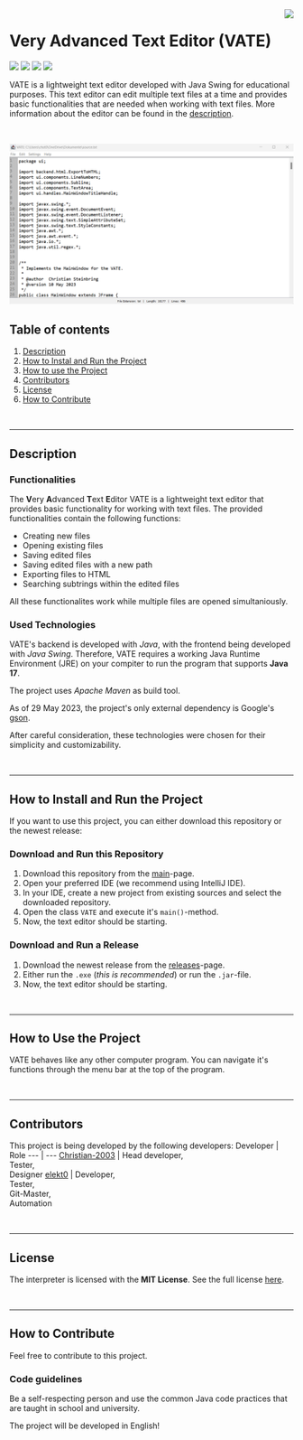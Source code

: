 <img src="res/icon256x256.ico" height="100" align="right">

# Very Advanced Text Editor (VATE)
![](https://img.shields.io/github/contributors/Christian-2003/VATE?color=green)
![](https://img.shields.io/github/languages/code-size/Christian-2003/VATE)
![](https://img.shields.io/github/license/Christian-2003/VATE?color=red
)
![](https://img.shields.io/github/issues/Christian-2003/VATE)


VATE is a lightweight text editor developed with Java Swing for educational purposes. This text editor can edit multiple text files at a time and provides basic functionalities that are needed when working with text files. More information about the editor can be found in the [description](#description).

<br>

![](res/VATE_Main_Window.png)
<br>

## Table of contents
1. [Description](#description)
2. [How to Instal and Run the Project](#how-to-install-and-run-the-project)
3. [How to use the Project](#how-to-use-the-project)
4. [Contributors](#contributors)
5. [License](#license)
6. [How to Contribute](#how-to-contribute)

<br>

***
## Description
### Functionalities
The **V**ery **A**dvanced **T**ext **E**ditor VATE is a lightweight text editor that provides basic functionality for working with text files. The provided functionalities contain the following functions:

* Creating new files
* Opening existing files
* Saving edited files
* Saving edited files with a new path
* Exporting files to HTML
* Searching subtrings within the edited files

All these functionalites work while multiple files are opened simultaniously.

### Used Technologies
VATE's backend is developed with _Java_, with the frontend being developed with _Java Swing_. Therefore, VATE requires a working Java Runtime Environment (JRE) on your compiter to run the program that supports **Java 17**.

The project uses _Apache Maven_ as build tool.

As of 29 May 2023, the project's only external dependency is Google's [gson](https://mvnrepository.com/artifact/com.google.code.gson/gson).

After careful consideration, these technologies were chosen for their simplicity and customizability.

<br>

***
## How to Install and Run the Project
If you want to use this project, you can either download this repository or the newest release:

### Download and Run this Repository
1. Download this repository from the [main](https://github.com/Christian-2003/VATE)-page.
2. Open your preferred IDE (we recommend using IntelliJ IDE).
3. In your IDE, create a new project from existing sources and select the downloaded repository.
4. Open the class `VATE` and execute it's `main()`-method.
5. Now, the text editor should be starting.

### Download and Run a Release
1. Download the newest release from the [releases](https://github.com/Christian-2003/VATE/releases)-page.
2. Either run the `.exe` (_this is recommended_) or run the `.jar`-file.
3. Now, the text editor should be starting.

<br>

***
## How to Use the Project
VATE behaves like any other computer program. You can navigate it's functions through the menu bar at the top of the program.

<br>

***
## Contributors
This project is being developed by the following developers:
Developer | Role
--- | ---
[Christian-2003](https://github.com/Christian-2003) | Head developer,<br>Tester,<br>Designer
[elekt0](https://github.com/Elekt0) | Developer,<br>Tester,<br>Git-Master,<br>Automation

<br>

***
## License
The interpreter is licensed with the **MIT License**. See the full license [here](LICENSE.txt).

<br>

***
## How to Contribute
Feel free to contribute to this project.

### Code guidelines
Be a self-respecting person and use the common Java code practices that are taught in school and university.

The project will be developed in English!

